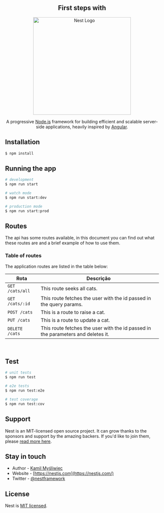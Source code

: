<h2 align="center">First steps with</h2>
<p align="center">
  <a href="http://nestjs.com/" target="blank"><img src="https://nestjs.com/img/logo_text.svg" width="320" alt="Nest Logo" /></a>
</p>
  <p align="center">A progressive <a href="http://nodejs.org" target="blank">Node.js</a> framework for building efficient and scalable server-side applications, heavily inspired by <a href="https://angular.io" target="blank">Angular</a>.</p>
    <p align="center">

## Installation

```bash
$ npm install
```

## Running the app

```bash
# development
$ npm run start

# watch mode
$ npm run start:dev

# production mode
$ npm run start:prod
```
## Routes

The api has some routes available, in this document you can find out what these routes are and a brief example of how to use them.

### Table of routes

The application routes are listed in the table below:

Rota  |  Descrição
--------------------  | --------------
`GET /cats/all`  | This route seeks all cats.
`GET /cats/:id`  | This route fetches the user with the id passed in the query params.
`POST /cats`  | This is a route to raise a cat.
`PUT /cats`  | This is a route to update a cat.
`DELETE /cats`  | This route fetches the user with the id passed in the parameters and deletes it.

<br/>

## Test

```bash
# unit tests
$ npm run test

# e2e tests
$ npm run test:e2e

# test coverage
$ npm run test:cov
```

## Support

Nest is an MIT-licensed open source project. It can grow thanks to the sponsors and support by the amazing backers. If you'd like to join them, please [read more here](https://docs.nestjs.com/support).

## Stay in touch

- Author - [Kamil Myśliwiec](https://kamilmysliwiec.com)
- Website - [https://nestjs.com](https://nestjs.com/)
- Twitter - [@nestframework](https://twitter.com/nestframework)

## License

  Nest is [MIT licensed](LICENSE).
